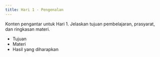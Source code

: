 ```yaml
---
title: Hari 1 - Pengenalan
---
```


Konten pengantar untuk Hari 1. Jelaskan tujuan pembelajaran, prasyarat, dan ringkasan materi.

- Tujuan
- Materi
- Hasil yang diharapkan